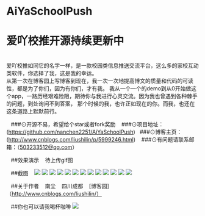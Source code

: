 # AiYaSchoolPush
# 爱吖校推开源持续更新中
<br>
   爱吖校推如同它的名字一样，是一款校园类信息推送交流平台，这么多的家校互动类软件，你选择了我，这是我的幸运。<br>
从第一次在博客园上写博客到现在，我一次一次地提高博文的质量和代码的可读性，都是为了你们，因为有你们，才有我。
    我从一个一个的demo到从0开始做这个app，一路历经艰难险阻，期待你与我进行心灵交流。因为我也曾遇到各种棘手的问题，到处询问不到答案，
    那个时候的我，也许正如现在的你。而我，也还在这条道路上默默前行。
    
    ###⊙开源不易，希望给个star或者fork奖励
    ###⊙项目地址：(https://github.com/nanchen2251/AiYaSchoolPush)
    ###⊙博客主页：(http://www.cnblogs.com/liushilin/p/5999246.html)
    ###⊙有问题请联系邮箱：（503233512@qq.com）
    
    ##效果演示
    待上传gif图
    
    ##截图
    ![](https://github.com/nanchen2251/AiYaSchoolPush/blob/master/photo/screen1.jpg)
    ![](https://github.com/nanchen2251/AiYaSchoolPush/blob/master/photo/screen2.jpg)
    ![](https://github.com/nanchen2251/AiYaSchoolPush/blob/master/photo/screen3.jpg)
    ![](https://github.com/nanchen2251/AiYaSchoolPush/blob/master/photo/screen4.jpg)
    ![](https://github.com/nanchen2251/AiYaSchoolPush/blob/master/photo/screen5.jpg)
    ![](https://github.com/nanchen2251/AiYaSchoolPush/blob/master/photo/screen6.jpg)
    ![](https://github.com/nanchen2251/AiYaSchoolPush/blob/master/photo/screen7.jpg)
    ![](https://github.com/nanchen2251/AiYaSchoolPush/blob/master/photo/screen8.jpg)
    ![](https://github.com/nanchen2251/AiYaSchoolPush/blob/master/photo/screen9.jpg)
    ![](https://github.com/nanchen2251/AiYaSchoolPush/blob/master/photo/screen10.jpg)
    ![](https://github.com/nanchen2251/AiYaSchoolPush/blob/master/photo/screen11.jpg)
    ![](https://github.com/nanchen2251/AiYaSchoolPush/blob/master/photo/screen12.jpg)
    ![](https://github.com/nanchen2251/AiYaSchoolPush/blob/master/photo/screen13.jpg)
    
    ##关于作者
    南尘
    四川成都
    [博客园]（http://www.cnblogs.com/liushilin/）
    
    ##你也可以请我喝杯咖啡
    ![](https://github.com/nanchen2251/AiYaSchoolPush/blob/master/photo/apay.png)
    
